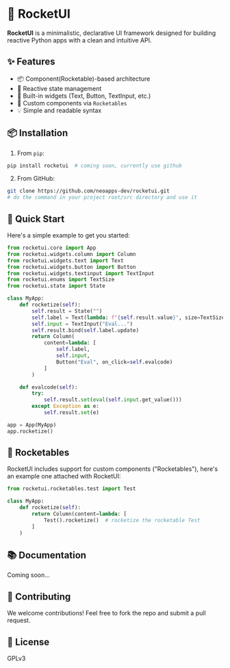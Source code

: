 # 🚀 RocketUI

**RocketUI** is a minimalistic, declarative UI framework designed for building reactive Python apps with a clean and intuitive API.

## ✨ Features

* 📦 Component(Rocketable)-based architecture
* 🔄 Reactive state management
* 🧱 Built-in widgets (Text, Button, TextInput, etc.)
* 🧪 Custom components via `Rocketables`
* 💡 Simple and readable syntax

## 📦 Installation

1. From `pip`:
```bash
pip install rocketui  # coming soon, currently use github
```

2. From GitHub:
```bash
git clone https://github.com/neoapps-dev/rocketui.git
# do the command in your project root/src directory and use it
```


## 🚀 Quick Start

Here's a simple example to get you started:

```python
from rocketui.core import App
from rocketui.widgets.column import Column
from rocketui.widgets.text import Text
from rocketui.widgets.button import Button
from rocketui.widgets.textinput import TextInput
from rocketui.enums import TextSize
from rocketui.state import State

class MyApp:
    def rocketize(self):
        self.result = State("")
        self.label = Text(lambda: f"{self.result.value}", size=TextSize.Big)
        self.input = TextInput("Eval...")
        self.result.bind(self.label.update)
        return Column(
            content=lambda: [
                self.label,
                self.input,
                Button("Eval", on_click=self.evalcode)
            ]
        )

    def evalcode(self):
        try:
            self.result.set(eval(self.input.get_value()))
        except Exception as e:
            self.result.set(e)

app = App(MyApp)
app.rocketize()
```

## 🧪 Rocketables

RocketUI includes support for custom components ("Rocketables"), here's an example one attached with RocketUI:

```python
from rocketui.rocketables.test import Test

class MyApp:
    def rocketize(self):
        return Column(content=lambda: [
            Test().rocketize()  # rocketize the rocketable Test
        ]
    )
```

## 📚 Documentation

Coming soon...

## 🤝 Contributing

We welcome contributions! Feel free to fork the repo and submit a pull request.

## 📜 License

GPLv3
